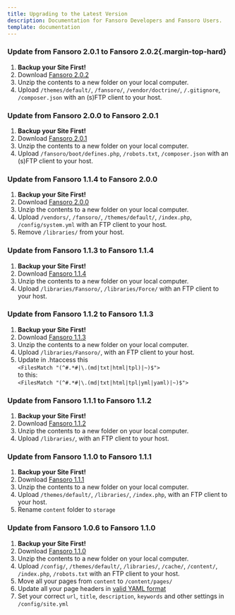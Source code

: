 ```yaml
---
title: Upgrading to the Latest Version
description: Documentation for Fansoro Developers and Fansoro Users.
template: documentation
---
```


### Update from Fansoro **2.0.1** to **Fansoro 2.0.2**{.margin-top-hard}
1. **Backup your Site First!**
2. Download [Fansoro 2.0.2](https://github.com/fansoro-cms/fansoro/releases/download/v2.0.2/fansoro-2.0.2.zip)
3. Unzip the contents to a new folder on your local computer.
4. Upload `/themes/default/`, `/fansoro/`, `/vendor/doctrine/`, `/.gitignore`, `/composer.json` with an (s)FTP client to your host.

### Update from **Fansoro 2.0.0** to **Fansoro 2.0.1**
1. **Backup your Site First!**
2. Download [Fansoro 2.0.1](https://github.com/fansoro-cms/fansoro/releases/download/v2.0.1/fansoro-2.0.1.zip)
3. Unzip the contents to a new folder on your local computer.
4. Upload `/fansoro/boot/defines.php`, `/robots.txt`, `/composer.json` with an (s)FTP client to your host.

### Update from **Fansoro 1.1.4** to **Fansoro 2.0.0**
1. **Backup your Site First!**
2. Download [Fansoro 2.0.0](https://github.com/fansoro-cms/fansoro/releases/download/v2.0.0/fansoro-2.0.0.zip)
3. Unzip the contents to a new folder on your local computer.
4. Upload `/vendors/`, `/fansoro/`, `/themes/default/`, `/index.php`, `/config/system.yml` with an FTP client to your host.
5. Remove `/libraries/` from your host.

### Update from **Fansoro 1.1.3** to **Fansoro 1.1.4**
1. **Backup your Site First!**    
2. Download [Fansoro 1.1.4](https://github.com/fansoro-cms/fansoro/releases/download/v1.1.4/fansoro-1.1.4.zip)    
3. Unzip the contents to a new folder on your local computer.  
4. Upload `/libraries/Fansoro/`, `/libraries/Force/` with an FTP client to your host.

### Update from **Fansoro 1.1.2** to **Fansoro 1.1.3**
1. **Backup your Site First!**    
2. Download [Fansoro 1.1.3](https://github.com/fansoro-cms/fansoro/releases/download/v1.1.3/fansoro-1.1.3.zip)    
3. Unzip the contents to a new folder on your local computer.  
4. Upload `/libraries/Fansoro/`, with an FTP client to your host.
5. Update in .htaccess this   
`<FilesMatch "(^#.*#|\.(md|txt|html|tpl)|~)$">`   
to this:  
`<FilesMatch "(^#.*#|\.(md|txt|html|tpl|yml|yaml)|~)$">`  


### Update from **Fansoro 1.1.1** to **Fansoro 1.1.2**  
1. **Backup your Site First!**    
2. Download [Fansoro 1.1.2](https://github.com/fansoro-cms/fansoro/releases/download/v1.1.2/fansoro-1.1.2.zip)    
3. Unzip the contents to a new folder on your local computer.  
4. Upload `/libraries/`, with an FTP client to your host.  


### Update from **Fansoro 1.1.0** to **Fansoro 1.1.1**  
1. **Backup your Site First!**    
2. Download [Fansoro 1.1.1](https://github.com/fansoro-cms/fansoro/releases/download/v1.1.1/fansoro-1.1.1.zip)    
3. Unzip the contents to a new folder on your local computer.  
4. Upload `/themes/default/`, `/libraries/`, `/index.php`, with an FTP client to your host.  
5. Rename `content` folder to `storage`  


### Update from **Fansoro 1.0.6** to **Fansoro 1.1.0**
1. **Backup your Site First!**    
2. Download [Fansoro 1.1.0](https://github.com/fansoro-cms/fansoro/releases/download/v1.1.0/fansoro-1.1.0.zip)    
3. Unzip the contents to a new folder on your local computer.  
4. Upload `/config/`, `/themes/default/`, `/libraries/`, `/cache/`, `/content/`,  `/index.php`, `/robots.txt` with an FTP client to your host.  
5. Move all your pages from `content` to `/content/pages/`  
6. Update all your page headers in [valid YAML format](http://fansoro.org/documentation/content/pages-headers)
7. Set your correct `url`, `title`, `description`, `keywords` and other settings in `/config/site.yml`
